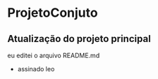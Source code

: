 # ProjetoConjuto
## Atualização do projeto principal

eu editei o arquivo README.md 
- assinado leo
